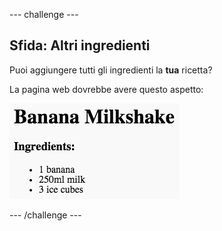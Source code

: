 --- challenge ---
## Sfida: Altri ingredienti 
Puoi aggiungere tutti gli ingredienti la __tua__ ricetta?

La pagina web dovrebbe avere questo aspetto:

![screenshot](images/recipe-more-ingredients.png)



--- /challenge ---